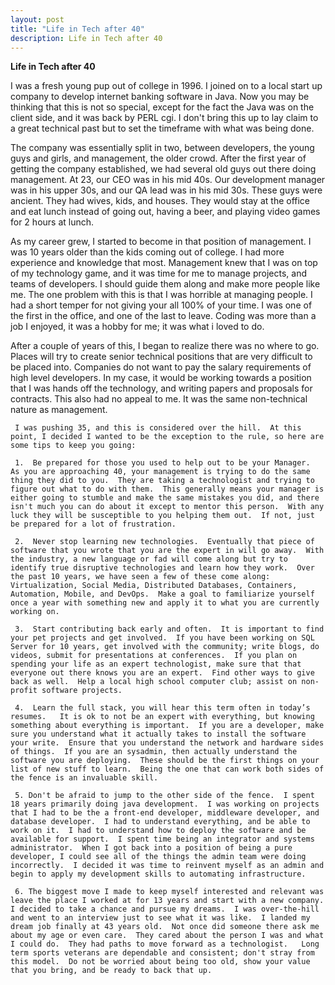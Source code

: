 ```yaml
---
layout: post
title: "Life in Tech after 40"
description: Life in Tech after 40
---
```


**Life in Tech after 40**

I was a fresh young pup out of college in 1996.  I joined on to a local start up company to develop internet banking software in Java.  Now you may be thinking that this is not so special, except for the fact the Java was on the client side, and it was back by PERL cgi.  I don't bring this up to lay claim to a great technical past but to set the timeframe with what was being done.

The company was essentially split in two, between developers, the young guys and girls, and management, the older crowd.  After the first year of getting the company established, we had several old guys out there doing management.  At 23,
 our CEO was in his mid 40s.  Our development manager was in his upper 30s, and our QA lead was in his mid 30s.  These guys were ancient.  They had wives, kids, and houses.  They would stay at the office and eat lunch instead of going out, having a beer, and playing video games for 2 hours at lunch.  


 As my career grew, I started to become in that position of management.  I was 10 years older than the kids coming out of college.  I had more experience and knowledge that most.   Management knew that I was on top of my technology game, and it was time for me to manage projects, and teams of developers.  I should guide them along and make more people like
  me.   The one problem with this is that I was horrible at managing people.  I had a short temper for not giving your all 100% of your time.  I was one of the first in the office, and one of the last to leave.  Coding was more than a job I enjoyed, it was a hobby for me; it was what i loved to do.


  After a couple of years of this, I began to realize there was no where to go.  Places will try to create senior technical positions that are very difficult to be placed into.  Companies do not want to pay the salary requirements of high level developers.  In my case, it would be working towards a position that I was hands off the technology, and writing papers and proposals for contracts.  This also had no appeal to me.  It was the same non-technical nature as management.

     I was pushing 35, and this is considered over the hill.  At this point, I decided I wanted to be the exception to the rule, so here are some tips to keep you going:

     1.  Be prepared for those you used to help out to be your Manager.  As you are approaching 40, your management is trying to do the same thing they did to you.  They are taking a technologist and trying to figure out what to do with them.  This generally means your manager is either going to stumble and make the same mistakes you did, and there isn't much you can do about it except to mentor this person.  With any luck they will be susceptible to you helping them out.  If not, just be prepared for a lot of frustration.

     2.  Never stop learning new technologies.  Eventually that piece of software that you wrote that you are the expert in will go away.  With the industry, a new language or fad will come along but try to identify true disruptive technologies and learn how they work.  Over the past 10 years, we have seen a few of these come along: Virtualization, Social Media, Distributed Databases, Containers, Automation, Mobile, and DevOps.  Make a goal to familiarize yourself once a year with something new and apply it to what you are currently working on.

     3.  Start contributing back early and often.  It is important to find your pet projects and get involved.  If you have been working on SQL Server for 10 years, get involved with the community; write blogs, do videos, submit for presentations at conferences.  If you plan on spending your life as an expert technologist, make sure that that everyone out there knows you are an expert.  Find other ways to give back as well.  Help a local high school computer club; assist on non-profit software projects.  

     4.  Learn the full stack, you will hear this term often in today’s resumes.   It is ok to not be an expert with everything, but knowing something about everything is important.  If you are a developer, make sure you understand what it actually takes to install the software your write.  Ensure that you understand the network and hardware sides of things.  If you are an sysadmin, then actually understand the software you are deploying.  These should be the first things on your list of new stuff to learn.  Being the one that can work both sides of the fence is an invaluable skill.

     5. Don't be afraid to jump to the other side of the fence.  I spent 18 years primarily doing java development.  I was working on projects that I had to be the a front-end developer, middleware developer, and database developer.  I had to understand everything, and be able to work on it.  I had to understand how to deploy the software and be available for support.  I spent time being an integrator and systems administrator.  When I got back into a position of being a pure developer, I could see all of the things the admin team were doing incorrectly.  I decided it was time to reinvent myself as an admin and begin to apply my development skills to automating infrastructure.  

     6. The biggest move I made to keep myself interested and relevant was leave the place I worked at for 13 years and start with a new company.  I decided to take a chance and pursue my dreams.  I was over-the-hill and went to an interview just to see what it was like.  I landed my dream job finally at 43 years old.  Not once did someone there ask me about my age or even care.  They cared about the person I was and what I could do.  They had paths to move forward as a technologist.   Long term sports veterans are dependable and consistent; don't stray from this model.  Do not be worried about being too old, show your value that you bring, and be ready to back that up.
